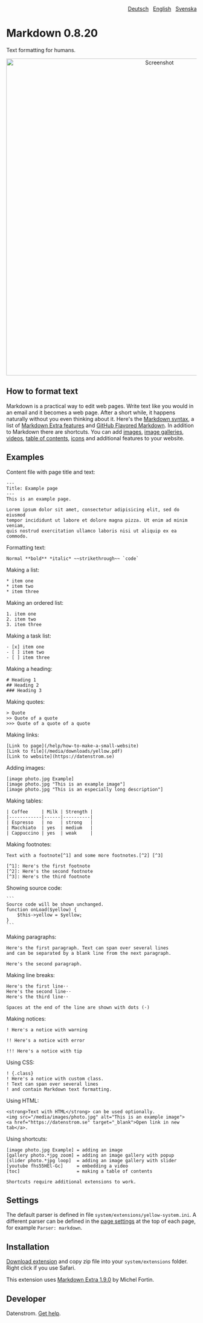 <p align="right"><a href="README-de.md">Deutsch</a> &nbsp; <a href="README.md">English</a> &nbsp; <a href="README-sv.md">Svenska</a></p>

# Markdown 0.8.20

Text formatting for humans.

<p align="center"><img src="markdown-screenshot.png?raw=true" width="795" height="836" alt="Screenshot"></p>

## How to format text

Markdown is a practical way to edit web pages. Write text like you would in an email and it becomes a web page. After a short while, it happens naturally without you even thinking about it. Here's the [Markdown syntax](http://commonmark.org/help/), a list of [Markdown Extra features](https://michelf.ca/projects/php-markdown/extra/) and [GitHub Flavored Markdown](https://help.github.com/en/articles/basic-writing-and-formatting-syntax). In addition to Markdown there are shortcuts. You can add [images](https://github.com/datenstrom/yellow-extensions/tree/master/source/image), [image galleries](https://github.com/datenstrom/yellow-extensions/tree/master/source/gallery), [videos](https://github.com/datenstrom/yellow-extensions/tree/master/source/youtube), [table of contents](https://github.com/datenstrom/yellow-extensions/tree/master/source/toc), [icons](https://github.com/datenstrom/yellow-extensions/tree/master/source/fontawesome) and additional features to your website.

## Examples

Content file with page title and text:

    ---
    Title: Example page
    ---
    This is an example page.

    Lorem ipsum dolor sit amet, consectetur adipisicing elit, sed do eiusmod 
    tempor incididunt ut labore et dolore magna pizza. Ut enim ad minim veniam, 
    quis nostrud exercitation ullamco laboris nisi ut aliquip ex ea commodo. 

Formatting text:

    Normal **bold** *italic* ~~strikethrough~~ `code`

Making a list:

    * item one
    * item two
    * item three

Making an ordered list:

    1. item one
    2. item two
    3. item three

Making a task list:

    - [x] item one
    - [ ] item two
    - [ ] item three

Making a heading:

    # Heading 1
    ## Heading 2
    ### Heading 3

Making quotes:

    > Quote
    >> Quote of a quote
    >>> Quote of a quote of a quote

Making links:

    [Link to page](/help/how-to-make-a-small-website)
    [Link to file](/media/downloads/yellow.pdf)
    [Link to website](https://datenstrom.se)

Adding images:

    [image photo.jpg Example]
    [image photo.jpg "This is an example image"]
    [image photo.jpg "This is an especially long description"]

Making tables:

    | Coffee     | Milk | Strength |
    |------------|------|----------|
    | Espresso   | no   | strong   |
    | Macchiato  | yes  | medium   |
    | Cappuccino | yes  | weak     |

Making footnotes:

    Text with a footnote[^1] and some more footnotes.[^2] [^3]
    
    [^1]: Here's the first footnote
    [^2]: Here's the second footnote
    [^3]: Here's the third footnote

Showing source code:

    ```
    Source code will be shown unchanged.
    function onLoad($yellow) {
        $this->yellow = $yellow;
    }
    ```

Making paragraphs:

    Here's the first paragraph. Text can span over several lines
    and can be separated by a blank line from the next paragraph.

    Here's the second paragraph.

Making line breaks:

    Here's the first line⋅⋅
    Here's the second line⋅⋅
    Here's the third line⋅⋅
    
    Spaces at the end of the line are shown with dots (⋅)

Making notices:

    ! Here's a notice with warning
    
    !! Here's a notice with error
    
    !!! Here's a notice with tip

Using CSS:

    ! {.class}
    ! Here's a notice with custom class.
    ! Text can span over several lines
    ! and contain Markdown text formatting.

Using HTML:

    <strong>Text with HTML</strong> can be used optionally.
    <img src="/media/images/photo.jpg" alt="This is an example image">
    <a href="https://datenstrom.se" target="_blank">Open link in new tab</a>.

Using shortcuts:

    [image photo.jpg Example] = adding an image
    [gallery photo.*jpg zoom] = adding an image gallery with popup
    [slider photo.*jpg loop]  = adding an image gallery with slider
    [youtube fhs55HEl-Gc]     = embedding a video
    [toc]                     = making a table of contents

    Shortcuts require additional extensions to work. 

## Settings

The default parser is defined in file `system/extensions/yellow-system.ini`. A different parser can be defined in the [page settings](https://github.com/datenstrom/yellow-extensions/tree/master/source/core#settings-page) at the top of each page, for example `Parser: markdown`.

## Installation

[Download extension](https://github.com/datenstrom/yellow-extensions/raw/master/zip/markdown.zip) and copy zip file into your `system/extensions` folder. Right click if you use Safari.

This extension uses [Markdown Extra 1.9.0](https://github.com/michelf/php-markdown) by Michel Fortin.

## Developer

Datenstrom. [Get help](https://datenstrom.se/yellow/help/).
